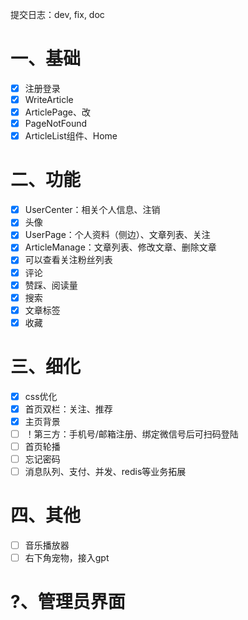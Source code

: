 提交日志：dev, fix, doc

# 一、基础
- [x] 注册登录
- [x] WriteArticle
- [x] ArticlePage、改
- [x] PageNotFound
- [x] ArticleList组件、Home

# 二、功能
- [x] UserCenter：相关个人信息、注销
- [x] 头像
- [x] UserPage：个人资料（侧边）、文章列表、关注
- [x] ArticleManage：文章列表、修改文章、删除文章
- [x] 可以查看关注粉丝列表
- [x] 评论
- [x] 赞踩、阅读量
- [x] 搜索
- [x] 文章标签
- [x] 收藏

# 三、细化
- [x] css优化
- [x] 首页双栏：关注、推荐
- [x] 主页背景
- [ ] ！第三方：手机号/邮箱注册、绑定微信号后可扫码登陆
- [ ] 首页轮播
- [ ] 忘记密码
- [ ] 消息队列、支付、并发、redis等业务拓展

# 四、其他
- [ ] 音乐播放器
- [ ] 右下角宠物，接入gpt

# ?、管理员界面




